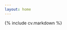```yaml
---
layout: home
---
```


<!-- <h1 class="page-heading">Welcome to my CV</h1> -->
{% include cv.markdown %}
